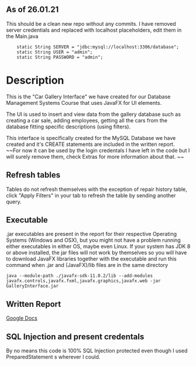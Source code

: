## As of 26.01.21

This should be a clean new repo without any commits. I have removed server credentials and replaced with localhost placeholders, edit them in the Main.java
```
    static String SERVER = "jdbc:mysql://localhost:3306/database";
    static String USER = "admin";
    static String PASSWORD = "admin";
```

# Description

This is the "Car Gallery Interface" we have created for our Database Management Systems Course that uses JavaFX for UI elements.

The UI is used to insert and view data from the gallery database such as creating a car sale, adding employees, getting all the cars from the database fitting specific descriptions (using filters).

This interface is specifically created for the MySQL Database we have created and it's CREATE statements are included in the written report.  ~~For now it can be used by the login credentals I have left in the code but I will surely remove them, check Extras for more information about that. ~~

## Refresh tables

Tables do not refresh themselves with the exception of repair history table, click "Apply Filters" in your tab to refresh the table by sending another query.

## Executable

.jar executables are present in the report for their respective Operating Systems (Windows and OSX), but you might not have a problem running either executables in either OS, maybe even Linux. If your system has JDK 8 or above installed, the jar files will not work by themselves so you will have to download JavaFX libraries together with the executable and run this command when .jar and (JavaFX)/lib files are in the same directory

```
java --module-path ./javafx-sdk-11.0.2/lib --add-modules javafx.controls,javafx.fxml,javafx.graphics,javafx.web -jar GalleryInterface.jar
```

## Written Report
[Google Docs](https://docs.google.com/document/d/1t1mxrufCp3eZs2qJamh0VA10-WlxcatRHlnnf_2BCAM/edit#)

## SQL Injection and present credentals

By no means this code is 100% SQL Injection protected even though I used PreparedStatement s wherever I could.

